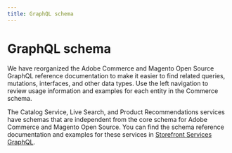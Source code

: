 ```yaml
---
title: GraphQL schema
---
```


# GraphQL schema

We have reorganized the Adobe Commerce and Magento Open Source GraphQL reference documentation to make it easier to find related queries, mutations, interfaces, and other data types. Use the left navigation to review usage information and examples for each entity in the Commerce schema.

<div class="mxgraph" style="max-width:100%;" data-mxgraph="{&quot;lightbox&quot;:false,&quot;nav&quot;:true,&quot;edit&quot;:&quot;_blank&quot;,&quot;xml&quot;:&quot;&lt;mxfile host=\&quot;app.diagrams.net\&quot; modified=\&quot;2024-02-29T23:53:09.085Z\&quot; agent=\&quot;Mozilla/5.0 (Macintosh; Intel Mac OS X 10_15_7) AppleWebKit/537.36 (KHTML, like Gecko) Chrome/120.0.0.0 Safari/537.36 OPR/106.0.0.0 (Edition std-1)\&quot; etag=\&quot;hDFg2NX74hH5O4KYASUM\&quot; version=\&quot;23.1.7\&quot; type=\&quot;google\&quot;&gt;\n  &lt;diagram name=\&quot;Page-1\&quot; id=\&quot;NeG_4g1QbU6Ih8t4rn16\&quot;&gt;\n    &lt;mxGraphModel dx=\&quot;664\&quot; dy=\&quot;484\&quot; grid=\&quot;1\&quot; gridSize=\&quot;10\&quot; guides=\&quot;1\&quot; tooltips=\&quot;1\&quot; connect=\&quot;1\&quot; arrows=\&quot;1\&quot; fold=\&quot;1\&quot; page=\&quot;1\&quot; pageScale=\&quot;1\&quot; pageWidth=\&quot;850\&quot; pageHeight=\&quot;1100\&quot; math=\&quot;0\&quot; shadow=\&quot;0\&quot;&gt;\n      &lt;root&gt;\n        &lt;mxCell id=\&quot;0\&quot; /&gt;\n        &lt;mxCell id=\&quot;1\&quot; parent=\&quot;0\&quot; /&gt;\n        &lt;mxCell id=\&quot;FQiRduYOhZtJ7AJxvFLC-10\&quot; value=\&quot;Storefront\&quot; style=\&quot;whiteSpace=wrap;strokeWidth=2;verticalAlign=top;strokeColor=#FF330F;fontSize=13;fillColor=#F2F3F5;\&quot; parent=\&quot;1\&quot; vertex=\&quot;1\&quot;&gt;\n          &lt;mxGeometry x=\&quot;20\&quot; y=\&quot;122\&quot; width=\&quot;169\&quot; height=\&quot;238\&quot; as=\&quot;geometry\&quot; /&gt;\n        &lt;/mxCell&gt;\n        &lt;UserObject label=\&quot;Attributes\&quot; link=\&quot;https://developer.adobe.com/commerce/webapi/graphql/schema/attributes/\&quot; linkTarget=\&quot;_blank\&quot; id=\&quot;FQiRduYOhZtJ7AJxvFLC-6\&quot;&gt;\n          &lt;mxCell style=\&quot;whiteSpace=wrap;strokeWidth=2;strokeColor=#000000;\&quot; parent=\&quot;1\&quot; vertex=\&quot;1\&quot;&gt;\n            &lt;mxGeometry x=\&quot;44.5\&quot; y=\&quot;160\&quot; width=\&quot;120\&quot; height=\&quot;34\&quot; as=\&quot;geometry\&quot; /&gt;\n          &lt;/mxCell&gt;\n        &lt;/UserObject&gt;\n        &lt;UserObject label=\&quot;Store\&quot; link=\&quot;https://developer.adobe.com/commerce/webapi/graphql/schema/store/\&quot; linkTarget=\&quot;_blank\&quot; id=\&quot;H2EbfYycRMj11rf8Dkd8-1\&quot;&gt;\n          &lt;mxCell style=\&quot;whiteSpace=wrap;strokeWidth=2;strokeColor=#000000;\&quot; vertex=\&quot;1\&quot; parent=\&quot;1\&quot;&gt;\n            &lt;mxGeometry x=\&quot;44.5\&quot; y=\&quot;210\&quot; width=\&quot;120\&quot; height=\&quot;34\&quot; as=\&quot;geometry\&quot; /&gt;\n          &lt;/mxCell&gt;\n        &lt;/UserObject&gt;\n        &lt;UserObject label=\&quot;Cart\&quot; link=\&quot;https://developer.adobe.com/commerce/webapi/graphql/schema/cart/\&quot; linkTarget=\&quot;_blank\&quot; id=\&quot;H2EbfYycRMj11rf8Dkd8-2\&quot;&gt;\n          &lt;mxCell style=\&quot;whiteSpace=wrap;strokeWidth=2;strokeColor=#000000;\&quot; vertex=\&quot;1\&quot; parent=\&quot;1\&quot;&gt;\n            &lt;mxGeometry x=\&quot;44.5\&quot; y=\&quot;260\&quot; width=\&quot;120\&quot; height=\&quot;34\&quot; as=\&quot;geometry\&quot; /&gt;\n          &lt;/mxCell&gt;\n        &lt;/UserObject&gt;\n        &lt;UserObject label=\&quot;Checkout\&quot; link=\&quot;https://developer.adobe.com/commerce/webapi/graphql/schema/checkout/\&quot; linkTarget=\&quot;_blank\&quot; id=\&quot;H2EbfYycRMj11rf8Dkd8-3\&quot;&gt;\n          &lt;mxCell style=\&quot;whiteSpace=wrap;strokeWidth=2;strokeColor=#000000;\&quot; vertex=\&quot;1\&quot; parent=\&quot;1\&quot;&gt;\n            &lt;mxGeometry x=\&quot;44.5\&quot; y=\&quot;310\&quot; width=\&quot;120\&quot; height=\&quot;34\&quot; as=\&quot;geometry\&quot; /&gt;\n          &lt;/mxCell&gt;\n        &lt;/UserObject&gt;\n        &lt;mxCell id=\&quot;H2EbfYycRMj11rf8Dkd8-5\&quot; value=\&quot;B2B\&quot; style=\&quot;whiteSpace=wrap;strokeWidth=2;verticalAlign=top;strokeColor=#FF330F;fontSize=13;fillColor=#F2F3F5;\&quot; vertex=\&quot;1\&quot; parent=\&quot;1\&quot;&gt;\n          &lt;mxGeometry x=\&quot;210\&quot; y=\&quot;122\&quot; width=\&quot;169\&quot; height=\&quot;288\&quot; as=\&quot;geometry\&quot; /&gt;\n        &lt;/mxCell&gt;\n        &lt;UserObject label=\&quot;Company\&quot; link=\&quot;https://developer.adobe.com/commerce/webapi/graphql/schema/b2b/company/\&quot; linkTarget=\&quot;_blank\&quot; id=\&quot;H2EbfYycRMj11rf8Dkd8-6\&quot;&gt;\n          &lt;mxCell style=\&quot;whiteSpace=wrap;strokeWidth=2;strokeColor=#000000;\&quot; vertex=\&quot;1\&quot; parent=\&quot;1\&quot;&gt;\n            &lt;mxGeometry x=\&quot;234.5\&quot; y=\&quot;160\&quot; width=\&quot;120\&quot; height=\&quot;34\&quot; as=\&quot;geometry\&quot; /&gt;\n          &lt;/mxCell&gt;\n        &lt;/UserObject&gt;\n        &lt;UserObject label=\&quot;Negotiable Quotes\&quot; link=\&quot;https://developer.adobe.com/commerce/webapi/graphql/schema/b2b/negotiable-quote/\&quot; linkTarget=\&quot;_blank\&quot; id=\&quot;H2EbfYycRMj11rf8Dkd8-7\&quot;&gt;\n          &lt;mxCell style=\&quot;whiteSpace=wrap;strokeWidth=2;strokeColor=#000000;\&quot; vertex=\&quot;1\&quot; parent=\&quot;1\&quot;&gt;\n            &lt;mxGeometry x=\&quot;234.5\&quot; y=\&quot;210\&quot; width=\&quot;120\&quot; height=\&quot;34\&quot; as=\&quot;geometry\&quot; /&gt;\n          &lt;/mxCell&gt;\n        &lt;/UserObject&gt;\n        &lt;UserObject label=\&quot;Purchase Orders\&quot; link=\&quot;https://developer.adobe.com/commerce/webapi/graphql/schema/b2b/purchase-order/\&quot; linkTarget=\&quot;_blank\&quot; id=\&quot;H2EbfYycRMj11rf8Dkd8-8\&quot;&gt;\n          &lt;mxCell style=\&quot;whiteSpace=wrap;strokeWidth=2;strokeColor=#000000;\&quot; vertex=\&quot;1\&quot; parent=\&quot;1\&quot;&gt;\n            &lt;mxGeometry x=\&quot;234.5\&quot; y=\&quot;260\&quot; width=\&quot;120\&quot; height=\&quot;34\&quot; as=\&quot;geometry\&quot; /&gt;\n          &lt;/mxCell&gt;\n        &lt;/UserObject&gt;\n        &lt;UserObject label=\&quot;Purchase Order Rules\&quot; link=\&quot;https://developer.adobe.com/commerce/webapi/graphql/schema/b2b/purchase-order-rule/\&quot; linkTarget=\&quot;_blank\&quot; id=\&quot;H2EbfYycRMj11rf8Dkd8-9\&quot;&gt;\n          &lt;mxCell style=\&quot;whiteSpace=wrap;strokeWidth=2;strokeColor=#000000;\&quot; vertex=\&quot;1\&quot; parent=\&quot;1\&quot;&gt;\n            &lt;mxGeometry x=\&quot;234.5\&quot; y=\&quot;310\&quot; width=\&quot;120\&quot; height=\&quot;34\&quot; as=\&quot;geometry\&quot; /&gt;\n          &lt;/mxCell&gt;\n        &lt;/UserObject&gt;\n        &lt;UserObject label=\&quot;Customer\&quot; link=\&quot;https://developer.adobe.com/commerce/webapi/graphql/schema/customer/\&quot; linkTarget=\&quot;_blank\&quot; id=\&quot;H2EbfYycRMj11rf8Dkd8-10\&quot;&gt;\n          &lt;mxCell style=\&quot;whiteSpace=wrap;strokeWidth=2;verticalAlign=top;strokeColor=#FF330F;fontSize=13;fillColor=#F2F3F5;\&quot; vertex=\&quot;1\&quot; parent=\&quot;1\&quot;&gt;\n            &lt;mxGeometry x=\&quot;400\&quot; y=\&quot;122\&quot; width=\&quot;169\&quot; height=\&quot;188\&quot; as=\&quot;geometry\&quot; /&gt;\n          &lt;/mxCell&gt;\n        &lt;/UserObject&gt;\n        &lt;UserObject label=\&quot;Gift Registry\&quot; link=\&quot;https://developer.adobe.com/commerce/webapi/graphql/schema/gift-registry/\&quot; linkTarget=\&quot;_blank\&quot; id=\&quot;H2EbfYycRMj11rf8Dkd8-11\&quot;&gt;\n          &lt;mxCell style=\&quot;whiteSpace=wrap;strokeWidth=2;strokeColor=#000000;\&quot; vertex=\&quot;1\&quot; parent=\&quot;1\&quot;&gt;\n            &lt;mxGeometry x=\&quot;424.5\&quot; y=\&quot;160\&quot; width=\&quot;120\&quot; height=\&quot;34\&quot; as=\&quot;geometry\&quot; /&gt;\n          &lt;/mxCell&gt;\n        &lt;/UserObject&gt;\n        &lt;UserObject label=\&quot;Orders\&quot; link=\&quot;https://developer.adobe.com/commerce/webapi/graphql/schema/orders/\&quot; id=\&quot;H2EbfYycRMj11rf8Dkd8-12\&quot;&gt;\n          &lt;mxCell style=\&quot;whiteSpace=wrap;strokeWidth=2;strokeColor=#000000;\&quot; vertex=\&quot;1\&quot; parent=\&quot;1\&quot;&gt;\n            &lt;mxGeometry x=\&quot;424.5\&quot; y=\&quot;210\&quot; width=\&quot;120\&quot; height=\&quot;34\&quot; as=\&quot;geometry\&quot; /&gt;\n          &lt;/mxCell&gt;\n        &lt;/UserObject&gt;\n        &lt;UserObject label=\&quot;Wish List\&quot; link=\&quot;https://developer.adobe.com/commerce/webapi/graphql/schema/wishlist/\&quot; linkTarget=\&quot;_blank\&quot; id=\&quot;H2EbfYycRMj11rf8Dkd8-13\&quot;&gt;\n          &lt;mxCell style=\&quot;whiteSpace=wrap;strokeWidth=2;strokeColor=#000000;\&quot; vertex=\&quot;1\&quot; parent=\&quot;1\&quot;&gt;\n            &lt;mxGeometry x=\&quot;424.5\&quot; y=\&quot;260\&quot; width=\&quot;120\&quot; height=\&quot;34\&quot; as=\&quot;geometry\&quot; /&gt;\n          &lt;/mxCell&gt;\n        &lt;/UserObject&gt;\n        &lt;UserObject label=\&quot;Products\&quot; link=\&quot;https://developer.adobe.com/commerce/webapi/graphql/schema/products/\&quot; linkTarget=\&quot;_blank\&quot; id=\&quot;H2EbfYycRMj11rf8Dkd8-15\&quot;&gt;\n          &lt;mxCell style=\&quot;whiteSpace=wrap;strokeWidth=2;verticalAlign=top;strokeColor=#FF330F;fontSize=13;fillColor=#F2F3F5;\&quot; vertex=\&quot;1\&quot; parent=\&quot;1\&quot;&gt;\n            &lt;mxGeometry x=\&quot;590\&quot; y=\&quot;122\&quot; width=\&quot;169\&quot; height=\&quot;188\&quot; as=\&quot;geometry\&quot; /&gt;\n          &lt;/mxCell&gt;\n        &lt;/UserObject&gt;\n        &lt;UserObject label=\&quot;Catalog Service\&quot; link=\&quot;https://developer.adobe.com/commerce/services/graphql/catalog-service/\&quot; linkTarget=\&quot;_blank\&quot; id=\&quot;H2EbfYycRMj11rf8Dkd8-16\&quot;&gt;\n          &lt;mxCell style=\&quot;whiteSpace=wrap;strokeWidth=2;strokeColor=#000000;\&quot; vertex=\&quot;1\&quot; parent=\&quot;1\&quot;&gt;\n            &lt;mxGeometry x=\&quot;614.5\&quot; y=\&quot;160\&quot; width=\&quot;120\&quot; height=\&quot;34\&quot; as=\&quot;geometry\&quot; /&gt;\n          &lt;/mxCell&gt;\n        &lt;/UserObject&gt;\n        &lt;UserObject label=\&quot;Live Search\&quot; link=\&quot;https://developer.adobe.com/commerce/services/graphql/live-search/\&quot; linkTarget=\&quot;_blank\&quot; id=\&quot;H2EbfYycRMj11rf8Dkd8-17\&quot;&gt;\n          &lt;mxCell style=\&quot;whiteSpace=wrap;strokeWidth=2;strokeColor=#000000;\&quot; vertex=\&quot;1\&quot; parent=\&quot;1\&quot;&gt;\n            &lt;mxGeometry x=\&quot;614.5\&quot; y=\&quot;210\&quot; width=\&quot;120\&quot; height=\&quot;34\&quot; as=\&quot;geometry\&quot; /&gt;\n          &lt;/mxCell&gt;\n        &lt;/UserObject&gt;\n        &lt;UserObject label=\&quot;Product Recommendations\&quot; link=\&quot;https://developer.adobe.com/commerce/services/graphql/recommendations/\&quot; linkTarget=\&quot;_blank\&quot; id=\&quot;H2EbfYycRMj11rf8Dkd8-18\&quot;&gt;\n          &lt;mxCell style=\&quot;whiteSpace=wrap;strokeWidth=2;strokeColor=#000000;\&quot; vertex=\&quot;1\&quot; parent=\&quot;1\&quot;&gt;\n            &lt;mxGeometry x=\&quot;614.5\&quot; y=\&quot;260\&quot; width=\&quot;120\&quot; height=\&quot;34\&quot; as=\&quot;geometry\&quot; /&gt;\n          &lt;/mxCell&gt;\n        &lt;/UserObject&gt;\n        &lt;UserObject label=\&quot;Requisition Lists\&quot; link=\&quot;https://developer.adobe.com/commerce/webapi/graphql/schema/b2b/requisition-list/\&quot; id=\&quot;H2EbfYycRMj11rf8Dkd8-20\&quot;&gt;\n          &lt;mxCell style=\&quot;whiteSpace=wrap;strokeWidth=2;strokeColor=#000000;\&quot; vertex=\&quot;1\&quot; parent=\&quot;1\&quot;&gt;\n            &lt;mxGeometry x=\&quot;234.5\&quot; y=\&quot;360\&quot; width=\&quot;120\&quot; height=\&quot;34\&quot; as=\&quot;geometry\&quot; /&gt;\n          &lt;/mxCell&gt;\n        &lt;/UserObject&gt;\n      &lt;/root&gt;\n    &lt;/mxGraphModel&gt;\n  &lt;/diagram&gt;\n&lt;/mxfile&gt;\n&quot;}"></div>
<script type="text/javascript" src="https://viewer.diagrams.net/js/viewer-static.min.js"></script>

<InlineAlert variant="info" slots="text" />

The Catalog Service, Live Search, and Product Recommendations services have schemas that are independent from the core schema for Adobe Commerce and Magento Open Source. You can find the schema reference documentation and examples for these services in [Storefront Services GraphQL](https://developer.adobe.com/commerce/services/graphql/).

